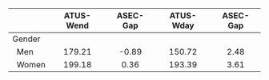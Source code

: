 
|                      |    ATUS-Wend |     ASEC-Gap |    ATUS-Wday |     ASEC-Gap |
| -------------------- | :----------: | :----------: | :----------: | :----------: |
| Gender               |              |              |              |              |
| &nbsp;&nbsp;Men      |       179.21 |        -0.89 |       150.72 |         2.48 |
| &nbsp;&nbsp;Women    |       199.18 |         0.36 |       193.39 |         3.61 |

